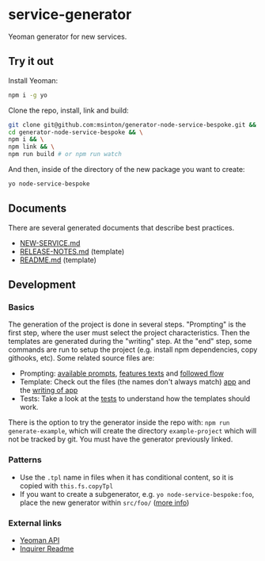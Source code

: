 # service-generator

Yeoman generator for new services.

## Try it out
Install Yeoman:
```sh
npm i -g yo
```

Clone the repo, install, link and build:

```sh
git clone git@github.com:msinton/generator-node-service-bespoke.git && \
cd generator-node-service-bespoke && \
npm i && \
npm link && \
npm run build # or npm run watch
```

And then, inside of the directory of the new package you want to create:

```sh
yo node-service-bespoke
```
## Documents

There are several generated documents that describe best practices.

- [NEW-SERVICE.md](templates/app/NEW-SERVICE.md)
- [RELEASE-NOTES.md](templates/app/RELEASE-NOTES.tpl.md) (template)
- [README.md](templates/app/README.tpl.md) (template)

## Development

### Basics

The generation of the project is done in several steps. "Prompting" is the first step, where the user must select the project characteristics. Then the templates are generated during the "writing" step. At the "end" step, some commands are run to setup the project (e.g. install npm dependencies, copy githooks, etc). Some related source files are:

- Prompting: [available prompts](src/app/generator/prompting/prompts.js), [features texts](src/app/generator/prompting/options.js) and [followed flow](src/app/generator/prompting/flow.js)
- Template: Check out the files (the names don't always match) [app](templates/app) and the [writing of app](src/app/generator/writing.js)
- Tests: Take a look at the [tests](src/app/__tests__) to understand how the templates should work.

There is the option to try the generator inside the repo with: `npm run generate-example`, which will create the directory `example-project` which will not be tracked by git. You must have the generator previously linked.

### Patterns

- Use the `.tpl` name in files when it has conditional content, so it is copied with `this.fs.copyTpl`
- If you want to create a subgenerator, e.g. `yo node-service-bespoke:foo`, place the new generator within `src/foo/` ([more info](http://yeoman.io/authoring/))

### External links

- [Yeoman API](http://yeoman.io/generator/)
- [Inquirer Readme](https://github.com/SBoudrias/Inquirer.js/blob/master/README.md)
